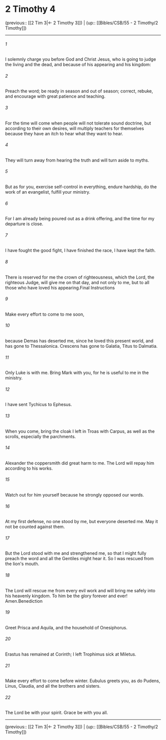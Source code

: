 # 2 Timothy 4

(previous:: [[2 Tim 3|← 2 Timothy 3]]) | (up:: [[Bibles/CSB/55 - 2 Timothy/2 Timothy]])

***


###### 1 
I solemnly charge you before God and Christ Jesus, who is going to judge the living and the dead, and because of his appearing and his kingdom: 

###### 2 
Preach the word; be ready in season and out of season; correct, rebuke, and encourage with great patience and teaching. 

###### 3 
For the time will come when people will not tolerate sound doctrine, but according to their own desires, will multiply teachers for themselves because they have an itch to hear what they want to hear. 

###### 4 
They will turn away from hearing the truth and will turn aside to myths. 

###### 5 
But as for you, exercise self-control in everything, endure hardship, do the work of an evangelist, fulfill your ministry. 

###### 6 
For I am already being poured out as a drink offering, and the time for my departure is close. 

###### 7 
I have fought the good fight, I have finished the race, I have kept the faith. 

###### 8 
There is reserved for me the crown of righteousness, which the Lord, the righteous Judge, will give me on that day, and not only to me, but to all those who have loved his appearing.Final Instructions 

###### 9 
Make every effort to come to me soon, 

###### 10 
because Demas has deserted me, since he loved this present world, and has gone to Thessalonica. Crescens has gone to Galatia, Titus to Dalmatia. 

###### 11 
Only Luke is with me. Bring Mark with you, for he is useful to me in the ministry. 

###### 12 
I have sent Tychicus to Ephesus. 

###### 13 
When you come, bring the cloak I left in Troas with Carpus, as well as the scrolls, especially the parchments. 

###### 14 
Alexander the coppersmith did great harm to me. The Lord will repay him according to his works. 

###### 15 
Watch out for him yourself because he strongly opposed our words. 

###### 16 
At my first defense, no one stood by me, but everyone deserted me. May it not be counted against them. 

###### 17 
But the Lord stood with me and strengthened me, so that I might fully preach the word and all the Gentiles might hear it. So I was rescued from the lion's mouth. 

###### 18 
The Lord will rescue me from every evil work and will bring me safely into his heavenly kingdom. To him be the glory forever and ever! Amen.Benediction 

###### 19 
Greet Prisca and Aquila, and the household of Onesiphorus. 

###### 20 
Erastus has remained at Corinth; I left Trophimus sick at Miletus. 

###### 21 
Make every effort to come before winter. Eubulus greets you, as do Pudens, Linus, Claudia, and all the brothers and sisters. 

###### 22 
The Lord be with your spirit. Grace be with you all.

***

(previous:: [[2 Tim 3|← 2 Timothy 3]]) | (up:: [[Bibles/CSB/55 - 2 Timothy/2 Timothy]])
